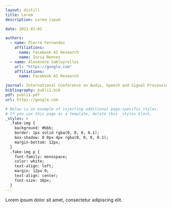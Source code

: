 ```yaml
---
layout: distill
title: Lorem
description: Lorem ispum

date: 2021-01-01

authors:
  - name: Pierre Fernandez
    affiliations:
      name: Facebook AI Research
      name: Inria Rennes
  - name: Alexandre Sablayrolles
    url: "https://google.com"
    affiliations:
      name: Facebook AI Research

journal: International Conference on Audio, Speech and Signal Processing (ICASSP)
bibliography: publi1.bib
pdf: publi1.pdf
url: https://google.com

# Below is an example of injecting additional page-specific styles.
# If you use this page as a template, delete this _styles block.
_styles: >
  .fake-img {
    background: #bbb;
    border: 1px solid rgba(0, 0, 0, 0.1);
    box-shadow: 0 0px 4px rgba(0, 0, 0, 0.1);
    margin-bottom: 12px;
  }
  .fake-img p {
    font-family: monospace;
    color: white;
    text-align: left;
    margin: 12px 0;
    text-align: center;
    font-size: 16px;
  }
---
```


Lorem ipsum dolor sit amet, consectetur adipiscing elit.